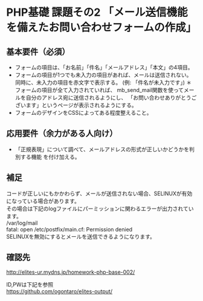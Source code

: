 PHP基礎 課題その2 「メール送信機能を備えたお問い合わせフォームの作成」
=====================================================================

## 基本要件（必須）
* フォームの項目は、「お名前」「件名」「メールアドレス」「本文」の4項目。 
* フォームの項目が1つでも未入力の項目があれば、メールは送信されない。
  同時に、未入力の項目を赤文字で表示する。
  (例: 「件名が未入力です」) ＊フォームの項目が全て入力されていれば、
  mb_send_mail関数を使ってメールを自分のアドレス宛に送信されるようにし、
  「お問い合わせありがとうございます」というページが表示されるようにする。
* フォームのデザインをCSSによってある程度整えること。 

## 応用要件（余力がある人向け）
* 「正規表現」について調べて、メールアドレスの形式が正しいかどうかを判別する機能 を付け加える。

## 補足
コードが正しいにもかかわらず、メールが送信されない場合、SELINUXが有効になっている場合があります。  
その場合は下記のlogファイルにパーミッションに関わるエラーが出力されています。  
 /var/log/mail  
 fatal: open /etc/postfix/main.cf: Permission denied  
SELINUXを無効にするとメールを送信できるようになります。
  
## 確認先
http://elites-ur.mydns.jp/homework-php-base-002/  
  
ID,PWは下記を参照  
https://github.com/ogontaro/elites-output/